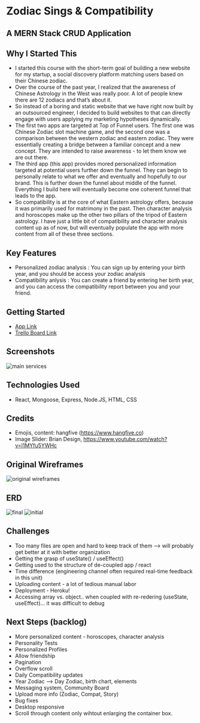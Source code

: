 # Zodiac Sings & Compatibility 

## A MERN Stack CRUD Application

## Why I Started This
- I started this course with the short-term goal of building a new website for my startup, a social discovery platform matching users based on their Chinese zodiac.
- Over the course of the past year, I realized that the awareness of Chinese Astrology in the West was really poor. A lot of people knew there are 12 zodiacs and that’s about it. 
- So instead of a boring and static website that we have right now built by an outsourced engineer, I decided to build websites to that can directly engage with users applying my marketing hypotheses dynamically. 
- The first two apps are targeted at Top of Funnel users. The first one was Chinese Zodiac slot machine game, and the second one was a comparison between the western zodiac and eastern zodiac. They were essentially creating a bridge between a familiar concept and a new concept. They are intended to raise awareness - to let them know we are out there. 
- The third app (this app) provides mored personalized information targeted at potential users further down the funnel. They can begin to personally relate to what we offer and eventually and hopefully to our brand. This is further down the funnel about middle of the funnel. Everything I build here will eventually become one coherent funnel that leads to the app.  
- So compatibility is at the core of what Eastern astrology offers, because it was primarily used for matrimony in the past. Then character analysis and horoscopes make up the other two pillars of the tripod of Eastern astrology. I have just a little bit of compatibility and character analysis content up as of now, but will eventually populate the app with more content from all of these three sections. 

## Key Features
- Personalized zodiac analysis : You can sign up by entering your birth year, and you should be access your zodiac analysis 
- Compatibility anlysis : You can create a friend by entering her birth year, and you can access the compatibility report between you and your friend. 

## Getting Started
- <a href="https://compat-test-front-end.netlify.app/"> App Link</a>
- <a href="https://trello.com/b/s4o6JyK9/unit-3-project"> Trello Board Link</a>

## Screenshots
<img src="https://i.imgur.com/kXIz7Rr_d.webp?maxwidth=760&fidelity=grand"  alt="main services">

## Technologies Used 
- React, Mongoose, Express, Node.JS, HTML, CSS

## Credits
- Emojis, content: hangfive (https://www.hangfive.co)
- Image Slider: Brian Design, https://www.youtube.com/watch?v=l1MYfu5YWHc 

## Original Wireframes
<img src="https://i.imgur.com/S74fKin_d.webp?maxwidth=760&fidelity=grand" alt="original wireframes">

## ERD
<img src="https://i.imgur.com/jvanh4O_d.webp?maxwidth=760&fidelity=grand" alt="final">
<img src="https://i.imgur.com/nmaOp30_d.webp?maxwidth=760&fidelity=grand" alt="initial">

## Challenges
- Too many files are open and hard to keep track of them --> will probably get better at it with better organization
- Getting the grasp of useState() / useEffect()
- Getting used to the structure of de-coupled app / react
- Time difference (engineering channel often required real-time feedback in this unit)
- Uploading content - a lot of tedious manual labor
- Deployment - Heroku!
- Accessing array vs. object.. when coupled with re-redering (useState, useEffect)... it was difficult to debug 

## Next Steps (backlog)
- More personalized content - horoscopes, character analysis
- Personality Tests
- Personalized Profiles
- Allow friendship
- Pagination
- Overflow scroll
- Daily Compatibility updates
- Year Zodiac --> Day Zodiac, birth chart, elements
- Messaging system, Community Board
- Upload more info (Zodiac, Compat, Story)
- Bug fixes
- Desktop responsive
- Scroll through content only wihtout enlarging the container box.